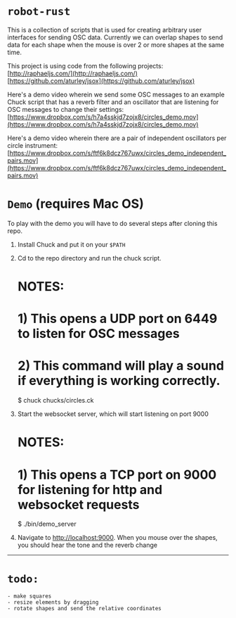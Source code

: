 `robot-rust`
==========

This is a collection of scripts that is used for creating arbitrary user interfaces for sending OSC data. Currently we can overlap shapes to send data for each shape when the mouse is over 2 or more shapes at the same time.

This project is using code from the following projects:<br>
[http://raphaeljs.com/](http://raphaeljs.com/)<br>
[https://github.com/aturley/jsox](https://github.com/aturley/jsox)<br>

Here's a demo video wherein we send some OSC messages to an example Chuck script that has a reverb filter and an oscillator that are listening for OSC messages to change their settings: [https://www.dropbox.com/s/h7a4sskjd7zojx8/circles_demo.mov](https://www.dropbox.com/s/h7a4sskjd7zojx8/circles_demo.mov)


Here's a demo video wherein there are a pair of independent oscillators per circle instrument:
[https://www.dropbox.com/s/ftf6k8dcz767uwx/circles_demo_independent_pairs.mov](https://www.dropbox.com/s/ftf6k8dcz767uwx/circles_demo_independent_pairs.mov)

`Demo` (requires Mac OS)
========================

To play with the demo you will have to do several steps after cloning this repo.

1) Install Chuck and put it on your `$PATH`<br>
2) Cd to the repo directory and run the chuck script.

	# NOTES:
	# 1) This opens a UDP port on 6449 to listen for OSC messages
	# 2) This command will play a sound if everything is working correctly.

    $ chuck chucks/circles.ck

3) Start the websocket server, which will start listening on port 9000

	# NOTES:
	# 1) This opens a TCP port on 9000 for listening for http and websocket requests

	$ ./bin/demo_server

4) Navigate to [http://localhost:9000](http://localhost:9000). When you mouse over the shapes, you should hear the tone and the reverb change

----------------------

`todo:`
====

    - make squares
    - resize elements by dragging
    - rotate shapes and send the relative coordinates
